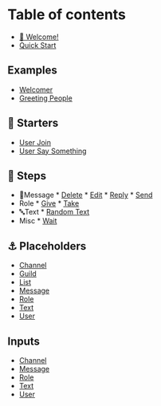 # Table of contents

* [👋 Welcome!](README.md)
* [Quick Start](quick-start.md)

## Examples
* [ Welcomer](examples/memberJoin.md)
* [ Greeting People](examples/userText.md)
## 🚀 Starters
* [User Join](starters/memberJoin.md)
* [User Say Something](starters/userText.md)
## 🔂 Steps
  * 💬Message
        * [Delete](steps/deletemessage.md)
        * [Edit](steps/editmessage.md)
        * [Reply](steps/replymessage.md)
        * [Send](steps/sendmessage.md)
  * Role
        * [Give](steps/giverole.md)
        * [Take](steps/takerole.md)
  * 🔤Text
        * [Random Text](steps/randomtext.md)
  * Misc
        * [Wait](steps/wait.md)
## ⚓ Placeholders
* [Channel](placeholders/channel.md)
* [Guild](placeholders/guild.md)
* [List](placeholders/list.md)
* [Message](placeholders/message.md)
* [Role](placeholders/role.md)
* [Text](placeholders/text.md)
* [User](placeholders/user.md)
## Inputs
* [ Channel](inputs/channel.md)
* [ Message](inputs/message.md)
* [ Role](inputs/role.md)
* [ Text](inputs/text.md)
* [ User](inputs/user.md)